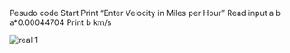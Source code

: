 Pesudo code
Start
Print “Enter Velocity in Miles per  Hour”
Read input a
b  a*0.00044704
Print b km/s

![real 1](https://user-images.githubusercontent.com/118686647/210236561-05c79e89-9c02-4b42-bb54-00c1013b7fe1.jpg)
